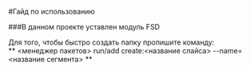 #Гайд по использованию

###В данном проекте уставлен модуль FSD

Для того, чтобы быстро создать папку пропишите команду:  
**
<менеджер пакетов> run/add create:<название слайса> --name=<название сегмента> 
**